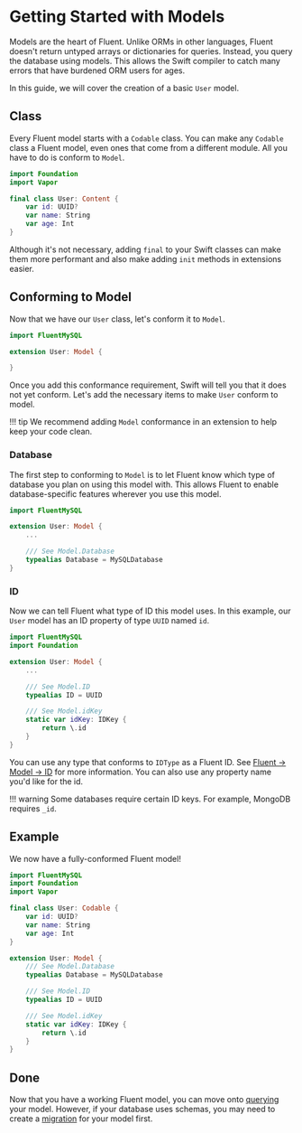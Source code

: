 # Getting Started with Models

Models are the heart of Fluent. Unlike ORMs in other languages, Fluent doesn't return untyped
arrays or dictionaries for queries. Instead, you query the database using models. This allows the
Swift compiler to catch many errors that have burdened ORM users for ages.

In this guide, we will cover the creation of a basic `User` model.

## Class

Every Fluent model starts with a `Codable` class. You can make any `Codable` class a Fluent model,
even ones that come from a different module. All you have to do is conform to `Model`.

```swift
import Foundation
import Vapor

final class User: Content {
    var id: UUID?
    var name: String
    var age: Int
}
```

Although it's not necessary, adding `final` to your Swift classes can make them more performant
and also make adding `init` methods in extensions easier.

## Conforming to Model

Now that we have our `User` class, let's conform it to `Model`.


```swift
import FluentMySQL

extension User: Model {

}
```

Once you add this conformance requirement, Swift will tell you that it does not yet conform.
Let's add the necessary items to make `User` conform to model.

!!! tip
    We recommend adding `Model` conformance in an extension to help keep your code clean.

### Database

The first step to conforming to `Model` is to let Fluent know which type of database you plan
on using this model with. This allows Fluent to enable database-specific features wherever you
use this model.

```swift
import FluentMySQL

extension User: Model {
    ...

    /// See Model.Database
    typealias Database = MySQLDatabase
}
```

### ID

Now we can tell Fluent what type of ID this model uses. In this example, our `User` model
has an ID property of type `UUID` named `id`.


```swift
import FluentMySQL
import Foundation

extension User: Model {
    ...

    /// See Model.ID
    typealias ID = UUID

    /// See Model.idKey
    static var idKey: IDKey {
        return \.id
    }
}
```

You can use any type that conforms to `IDType` as a Fluent ID. See [Fluent &rarr; Model &rarr; ID](../model.md#id) for more information.
You can also use any property name you'd like for the id.

!!! warning
    Some databases require certain ID keys. For example, MongoDB requires `_id`.


## Example

We now have a fully-conformed Fluent model!


```swift
import FluentMySQL
import Foundation
import Vapor

final class User: Codable {
    var id: UUID?
    var name: String
    var age: Int
}

extension User: Model {
    /// See Model.Database
    typealias Database = MySQLDatabase

    /// See Model.ID
    typealias ID = UUID

    /// See Model.idKey
    static var idKey: IDKey {
        return \.id
    }
}
```

## Done

Now that you have a working Fluent model, you can move onto [querying](querying.md) your model.
However, if your database uses schemas, you may need to create a [migration](migrations.md) for your model first.

